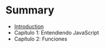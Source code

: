 # Summary

* [Introduction](README.md)
* Capítulo 1: Entendiendo JavaScript
* Capítulo 2: Funciones

